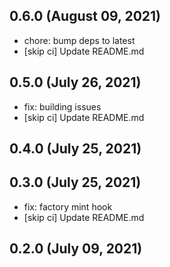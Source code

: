 ## 0.6.0 (August 09, 2021)

- chore: bump deps to latest
- [skip ci] Update README.md

## 0.5.0 (July 26, 2021)

- fix: building issues
- [skip ci] Update README.md

## 0.4.0 (July 25, 2021)



## 0.3.0 (July 25, 2021)

- fix: factory mint hook
- [skip ci] Update README.md

## 0.2.0 (July 09, 2021)



